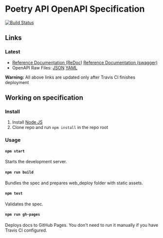 # Poetry API OpenAPI Specification
[![Build Status](https://travis-ci.com/OwnDogFood/poetry_api.svg?branch=master)](https://travis-ci.com/OwnDogFood/poetry_api)

## Links

### Latest
- [Reference Documentation (ReDoc)](http://apidoc.poetry.dev.8slan.com/) [Reference Documentation (swagger)](http://apidoc.poetry.dev.8slan.com/swagger.html)
- OpenAPI Raw Files: [JSON](http://apidoc.poetry.dev.8slan.com/openapi.json) [YAML](http://apidoc.poetry.dev.8slan.com/openapi.yaml)

**Warning:** All above links are updated only after Travis CI finishes deployment

## Working on specification
### Install

1. Install [Node JS](https://nodejs.org/)
2. Clone repo and run `npm install` in the repo root

### Usage

#### `npm start`
Starts the development server.

#### `npm run build`
Bundles the spec and prepares web_deploy folder with static assets.

#### `npm test`
Validates the spec.

#### `npm run gh-pages`
Deploys docs to GitHub Pages. You don't need to run it manually if you have Travis CI configured.
